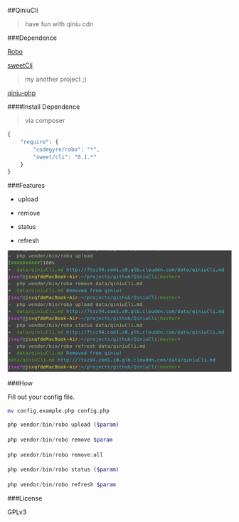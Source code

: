 ##QiniuCli
>have fun with qiniu cdn

###Dependence

[Robo](http://robo.li/started.html)

[sweetCli](https://xuqingfeng.github.io/doc/sweetCli/)
>my another project ;)

[qiniu-php](https://github.com/qiniu/php-sdk/tags)

####Install Dependence
>via composer

```javascript
{
    "require": {
        "codegyre/robo": "*",
        "sweet/cli": "0.1.*"
    }
}
```

###Features

- upload

- remove

- status

- refresh

![](assets/demo.png)

###How

Fill out your config file.

```bash
mv config.example.php config.php
```

```php
php vendor/bin/robo upload ($param)

php vendor/bin/robo remove $param

php vendor/bin/robo remove:all

php vendor/bin/robo status ($param)

php vendor/bin/robo refresh $param
```

###License

GPLv3



